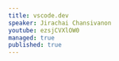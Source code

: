 ```yaml
---
title: vscode.dev
speaker: Jirachai Chansivanon
youtube: ezsjCVXlOW0
managed: true
published: true
---
```

